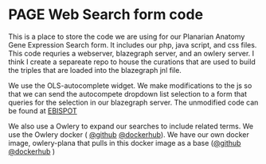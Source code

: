 # PAGE Web Search form code

This is a place to store the code we are using for our Planarian Anatomy Gene Expression Search form. It includes our php, java script, and css files. This code requries a webserver, blazegraph server, and an owlery server. I think I create a separeate repo to house the curations that are used to build the triples that are loaded into the blazegraph jnl file.  

We use the OLS-autocomplete widget. We make modifications to the js so that we can send the autocompete dropdown list selection to a form that queries for the selection in our blazegraph server. The unmodified code can be found at [EBISPOT](https://github.com/EBISPOT/OLS-autocomplete)

We also use a Owlery to expand our searches to include related terms. We use the Owlery docker ( [@github](https://github.com/phenoscape/owlery/tree/master/Docker) [@dockerhub](https://hub.docker.com/r/phenoscape/owlery)). We have our own docker image, owlery-plana that pulls in this docker image as a base ([@github](https://github.com/srobb1/owlery-plana) [@dockerhub](https://hub.docker.com/r/srobb1/owlery-plana) )
